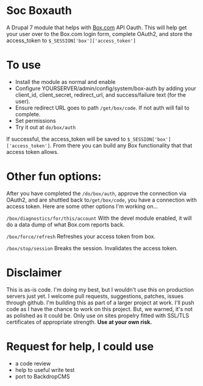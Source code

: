 Soc Boxauth
===========

A Drupal 7 module that helps with [Box.com](https://box.com) API Oauth. This will help get your user over to the Box.com login form, complete OAuth2, and store the access_token to `$_SESSION['box']['access_token']`


# To use
- Install the module as normal and enable
- Configure YOURSERVER/admin/config/system/box-auth by adding your client_id, client_secret, redirect_url, and success/failure text (for the user). 
- Ensure redirect URL goes to path `/get/box/code`. If not auth will fail to complete.
- Set permissions
- Try it out at `do/box/auth`

If successful, the access_token will be saved to `$_SESSION['box']['access_token']`. From there you can build any Box
functionality that that access token allows.

# Other fun options:
After you have completed the `/do/box/auth`, approve the connection via OAuth2, and are shuttled back to`/get/box/code`, you have a connection with access token. Here are some other options I'm working on...


`/box/diagnostics/for/this/account`
With the devel module enabled, it will do a data dump of what Box.com reports back. 

`/box/force/refresh` 
Refreshes your access token from box. 

`/box/stop/session`
Breaks the session. Invalidates the access token.

# Disclaimer 
This is as-is code. I'm doing my best, but I wouldn't use this on production servers just yet. I welcome pull requests, suggestions, patches, issues through github. I'm building this as part of a larger project at work. I'll push code as I have the chance to work on this project. But, we warned, it's not as polished as it could be. Only use on sites propelry fitted with SSL/TLS certificates of appropriate strength. **Use at your own risk.**

# Request for help, I could use
- a code review 
- help to useful write test
- port to BackdropCMS
